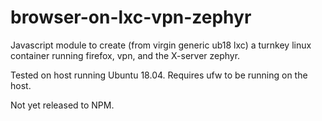 # browser-on-lxc-vpn-zephyr

Javascript module to create (from virgin generic ub18 lxc) a turnkey linux container running firefox, vpn, and the X-server zephyr.

Tested on host running Ubuntu 18.04.  Requires ufw to be running on the host.

Not yet released to NPM.
